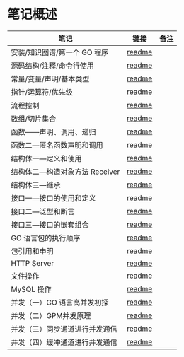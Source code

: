 # 笔记概述

| 笔记                           | 链接                     | 备注 |
| ------------------------------ | ------------------------ | ---- |
| 安装/知识图谱/第一个 GO 程序   | [readme](./01/readme.md) |      |
| 源码结构/注释/命令行使用       | [readme](./03/readme.md) |      |
| 常量/变量/声明/基本类型        | [readme](./04/readme.md) |      |
| 指针/运算符/优先级             | [readme](./05/readme.md) |      |
| 流程控制                       | [readme](./06/readme.md) |      |
| 数组/切片集合                  | [readme](./07/readme.md) |      |
| 函数——声明、调用、递归         | [readme](./08/readme.md) |      |
| 函数二—匿名函数声明和调用      | [readme](./09/readme.md) |      |
| 结构体一—定义和使用            | [readme](./11/readme.md) |      |
| 结构体二—构造对象方法 Receiver | [readme](./12/readme.md) |      |
| 结构体三—继承                  | [readme](./13/readme.md) |      |
| 接口一—接口的使用和定义        | [readme](./14/readme.md) |      |
| 接口二—泛型和断言              | [readme](./15/readme.md) |      |
| 接口三—接口的嵌套组合          | [readme](./16/readme.md) |      |
| GO 语言包的执行顺序            | [readme](./17/readme.md) |      |
| 包引用和申明                   | [readme](./18/readme.md) |      |
| HTTP Server                    | [readme](./19/readme.md) |      |
| 文件操作                       | [readme](./20/readme.md) |      |
| MySQL 操作                     | [readme](./21/readme.md) |      |
| 并发（一）GO 语言高并发初探    | [readme](./22/readme.md) |      |
| 并发（二）GPM并发原理    | [readme](./23/readme.md) |      |
| 并发（三）同步通道进行并发通信    | [readme](./24/readme.md) |      |
| 并发（四）缓冲通道进行并发通信    | [readme](./25/readme.md) |      |